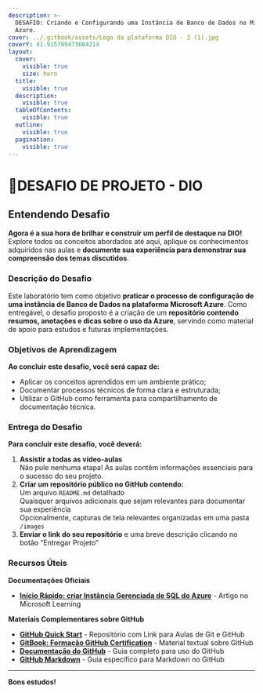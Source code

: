 ```yaml
---
description: >-
  DESAFIO: Criando e Configurando uma Instância de Banco de Dados no Microsoft
  Azure.
cover: ../.gitbook/assets/Logo da plataforma DIO - 2 (1).jpg
coverY: 41.915789473684214
layout:
  cover:
    visible: true
    size: hero
  title:
    visible: true
  description:
    visible: true
  tableOfContents:
    visible: true
  outline:
    visible: true
  pagination:
    visible: true
---
```


# 🎯DESAFIO DE PROJETO - DIO

## Entendendo Desafio&#x20;

**Agora é a sua hora de brilhar e construir um perfil de destaque na DIO!** Explore todos os conceitos abordados até aqui, aplique os conhecimentos adquiridos nas aulas e **documente sua experiência para demonstrar sua compreensão dos temas discutidos**.&#x20;

### Descrição do Desafio

Este laboratório tem como objetivo **praticar o processo de configuração de uma instância de Banco de Dados na plataforma Microsoft Azure**. Como entregável, o desafio proposto é a criação de um **repositório contendo resumos, anotações e dicas sobre o uso da Azure**, servindo como material de apoio para estudos e futuras implementações.

### Objetivos de Aprendizagem&#x20;

**Ao concluir este desafio, você será capaz de:**&#x20;

* Aplicar os conceitos aprendidos em um ambiente prático;
* Documentar processos técnicos de forma clara e estruturada;&#x20;
* Utilizar o GitHub como ferramenta para compartilhamento de documentação técnica.&#x20;

### Entrega do Desafio&#x20;

**Para concluir este desafio, você deverá:**&#x20;

1. **Assistir a todas as vídeo-aulas**\
   Não pule nenhuma etapa! As aulas contêm informações essenciais para o sucesso do seu projeto.&#x20;
2. **Criar um repositório público no GitHub contendo:** \
   Um arquivo `README.md` detalhado \
   Quaisquer arquivos adicionais que sejam relevantes para documentar sua experiência \
   Opcionalmente, capturas de tela relevantes organizadas em uma pasta `/images`&#x20;
3. **Enviar o link do seu repositório** e uma breve descrição clicando no botão “Entregar Projeto”&#x20;

### Recursos Úteis&#x20;

**Documentações Oficiais**&#x20;

* [**Início Rápido: criar Instância Gerenciada de SQL do Azure**](https://learn.microsoft.com/pt-br/azure/azure-sql/managed-instance/instance-create-quickstart?view=azuresql\&tabs=azure-portal) - Artigo no Microsoft Learning

**Materiais Complementares sobre GitHub**&#x20;

* [**GitHub Quick Start**](https://github.com/digitalinnovationone/github-quickstart) - Repositório com Link para Aulas de Git e GitHub&#x20;
* [**GitBook: Formação GitHub Certification**](https://aline-antunes.gitbook.io/formacao-fundamentos-github) - Material textual sobre GitHub
* [**Documentação do GitHub**](https://docs.github.com/) - Guia completo para uso do GitHub&#x20;
* [**GitHub Markdown**](https://docs.github.com/pt/get-started/writing-on-github/getting-started-with-writing-and-formatting-on-github/basic-writing-and-formatting-syntax) - Guia específico para Markdown no GitHub&#x20;

***

**Bons estudos!**

